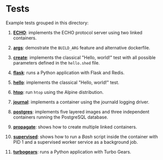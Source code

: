 # Tests

Example tests grouped in this directory:

1. [**ECHO**](./ECHO): implements the ECHO protocol server using two linked containers.

1. [**args**](./args): demostrate the `BUILD_ARG` feature and alternative dockerfile.

1. [**create**](./create): implements the classical "Hello, world!" test with all possible
   parameters defined in the `hello.shed` file.

1. [**flask**](./flask): runs a Python application with Flask and Redis.

1. [**hello**](./hello): implements the classical "Hello, world!" test.

1. [**htop**](./htop): run `htop` using the Alpine distribution.

1. [**journal**](./journal): implements a container using the journald logging driver.

1. [**postgres**](./postgres): implements five layered images and three independent
   containers running the PostgreSQL database.

1. [**propagate**](./propagate): shows how to create multiple linked containers.

1. [**supervised**](./supervised): shows how to run a _Bash_ script inside the
   container with PID 1 and a supervised worker service as a background job.

1. [**turbogears**](./turbogears): runs a Python application with Turbo Gears.

<!--
vim:syntax=markdown:et:ts=4:sw=4:ai
-->
